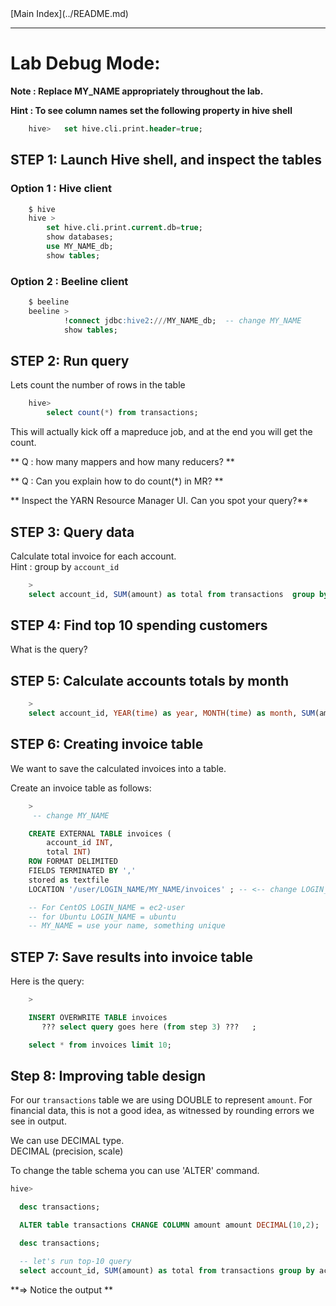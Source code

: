 <link rel='stylesheet' href='../../assets/css/main.css'/>
[Main Index](../README.md)

-----
# Lab Debug Mode:

**Note : Replace MY_NAME appropriately throughout the lab.**

**Hint : To see column names set the following property in hive shell**
```sql
    hive>   set hive.cli.print.header=true;
```



## STEP 1: Launch Hive shell, and inspect the tables
### Option 1 : Hive client
```sql
    $ hive
    hive >
        set hive.cli.print.current.db=true;
        show databases;
        use MY_NAME_db;
        show tables;

```

### Option 2 : Beeline client
```sql
    $ beeline
    beeline >   
            !connect jdbc:hive2:///MY_NAME_db;  -- change MY_NAME
            show tables;

```

## STEP 2:  Run query
Lets count the number of rows in the table
```sql
    hive>
        select count(*) from transactions;
```

This will actually kick off a mapreduce job, and at the end you will get the count.

** Q : how many mappers and how many reducers? **   

** Q : Can you explain how to do count(*) in MR? **  

** Inspect the YARN Resource Manager UI.  Can you spot your query?**


## STEP 3: Query data
Calculate total invoice for each account.  
Hint : group by `account_id`

```sql
    >
    select account_id, SUM(amount) as total from transactions  group by ???  limit 10;
```


## STEP 4: Find top 10 spending customers
What is the query?

## STEP 5: Calculate accounts totals by month
```sql
    >
    select account_id, YEAR(time) as year, MONTH(time) as month, SUM(amount) as total from transactions group by ???? limit 10;
```


## STEP 6:  Creating invoice table
We want to save the calculated invoices into a table.

Create an invoice table as follows:

```sql
    >
     -- change MY_NAME

    CREATE EXTERNAL TABLE invoices (
        account_id INT,
        total INT)
    ROW FORMAT DELIMITED
    FIELDS TERMINATED BY ','
    stored as textfile
    LOCATION '/user/LOGIN_NAME/MY_NAME/invoices' ; -- <-- change LOGIN_NAME & MY_NAME

    -- For CentOS LOGIN_NAME = ec2-user
    -- for Ubuntu LOGIN_NAME = ubuntu
    -- MY_NAME = use your name, something unique    

```



## STEP 7:  Save results into invoice table
Here is the query:

```sql
    >

    INSERT OVERWRITE TABLE invoices
       ??? select query goes here (from step 3) ???   ;

    select * from invoices limit 10;

```

## Step 8: Improving table design
For our `transactions` table we are using DOUBLE to represent `amount`.  For financial data, this is not a good idea, as witnessed by rounding errors we see in output.

We can use DECIMAL type.  
  DECIMAL (precision, scale)

To change the table schema you can use 'ALTER' command.   

```sql
hive>

  desc transactions;

  ALTER table transactions CHANGE COLUMN amount amount DECIMAL(10,2);

  desc transactions;

  -- let's run top-10 query
  select account_id, SUM(amount) as total from transactions group by account_id order by total desc limit 10;
```

**=> Notice the output **
